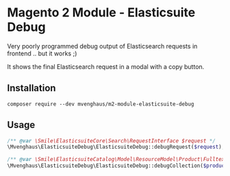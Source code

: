 # Magento 2 Module - Elasticsuite Debug

Very poorly programmed debug output of Elasticsearch requests in frontend .. but it works ;)

It shows the final Elasticsearch request in a modal with a copy button.

## Installation

```shell
composer require --dev mvenghaus/m2-module-elasticsuite-debug
```

## Usage

```php
/** @var \Smile\ElasticsuiteCore\Search\RequestInterface $request */
\Mvenghaus\ElasticsuiteDebug\ElasticsuiteDebug::debugRequest($request);
```

```php
/** @var \Smile\ElasticsuiteCatalog\Model\ResourceModel\Product\Fulltext\Collection $productCollection */
\Mvenghaus\ElasticsuiteDebug\ElasticsuiteDebug::debugCollection($productCollection);
```